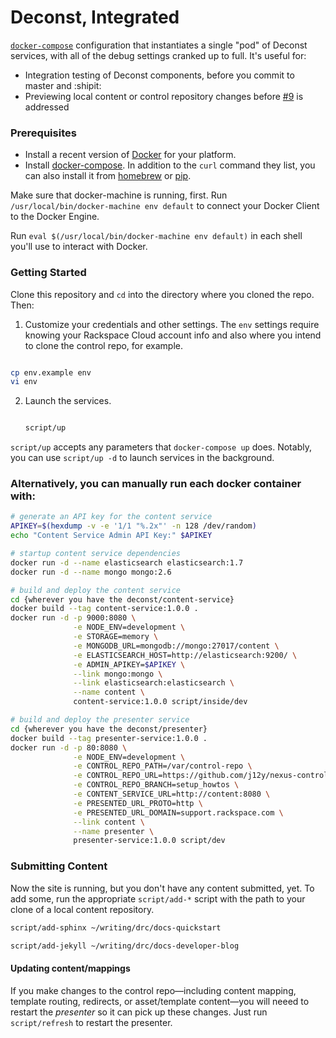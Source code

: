 # Deconst, Integrated

[`docker-compose`](https://docs.docker.com/compose/) configuration that instantiates a single "pod" of Deconst services, with all of the debug settings cranked up to full. It's useful for:

 * Integration testing of Deconst components, before you commit to master and :shipit:
 * Previewing local content or control repository changes before [#9](https://github.com/deconst/deconst-docs/issues/9) is addressed

### Prerequisites

 * Install a recent version of [Docker](https://docs.docker.com/installation/#installation) for your platform.
 * Install [docker-compose](https://docs.docker.com/compose/install/). In addition to the `curl` command they list, you can also install it from [homebrew](http://brew.sh/) or [pip](https://pypi.python.org/pypi/docker-compose/1.3.0rc1).

Make sure that docker-machine is running, first. Run `/usr/local/bin/docker-machine env default` to connect your Docker Client to the Docker Engine. 

Run `eval $(/usr/local/bin/docker-machine env default)` in each shell you'll use to interact with Docker.

### Getting Started

Clone this repository and `cd` into the directory where you cloned the repo. Then:

1. Customize your credentials and other settings. The `env`
settings require knowing your Rackspace Cloud account info
and also where you intend to clone the control repo, for example.
  ```bash
  
  cp env.example env
  vi env
  ```
2. Launch the services.
   ```bash

   script/up
   ```

`script/up` accepts any parameters that `docker-compose up` does. Notably, you can use `script/up -d` to launch services in the background.


### Alternatively, you can manually run each docker container with:

```bash
# generate an API key for the content service
APIKEY=$(hexdump -v -e '1/1 "%.2x"' -n 128 /dev/random)
echo "Content Service Admin API Key:" $APIKEY

# startup content service dependencies
docker run -d --name elasticsearch elasticsearch:1.7
docker run -d --name mongo mongo:2.6

# build and deploy the content service
cd {wherever you have the deconst/content-service}
docker build --tag content-service:1.0.0 .
docker run -d -p 9000:8080 \
              -e NODE_ENV=development \
              -e STORAGE=memory \
              -e MONGODB_URL=mongodb://mongo:27017/content \
              -e ELASTICSEARCH_HOST=http://elasticsearch:9200/ \
              -e ADMIN_APIKEY=$APIKEY \
              --link mongo:mongo \
              --link elasticsearch:elasticsearch \
              --name content \
              content-service:1.0.0 script/inside/dev

# build and deploy the presenter service
cd {wherever you have the deconst/presenter}
docker build --tag presenter-service:1.0.0 .
docker run -d -p 80:8080 \
              -e NODE_ENV=development \
              -e CONTROL_REPO_PATH=/var/control-repo \
              -e CONTROL_REPO_URL=https://github.com/j12y/nexus-control.git \
              -e CONTROL_REPO_BRANCH=setup_howtos \
              -e CONTENT_SERVICE_URL=http://content:8080 \
              -e PRESENTED_URL_PROTO=http \
              -e PRESENTED_URL_DOMAIN=support.rackspace.com \
              --link content \
              --name presenter \
              presenter-service:1.0.0 script/dev
```


### Submitting Content

Now the site is running, but you don't have any content submitted, yet. To add some, run the appropriate `script/add-*` script with the path to your clone of a local content repository.

```bash
script/add-sphinx ~/writing/drc/docs-quickstart

script/add-jekyll ~/writing/drc/docs-developer-blog
```

#### Updating content/mappings

If you make changes to the control repo—including content mapping, template routing, redirects, or asset/template content—you will neeed to restart the _presenter_ so it can pick up these changes. Just run `script/refresh` to restart the presenter.
